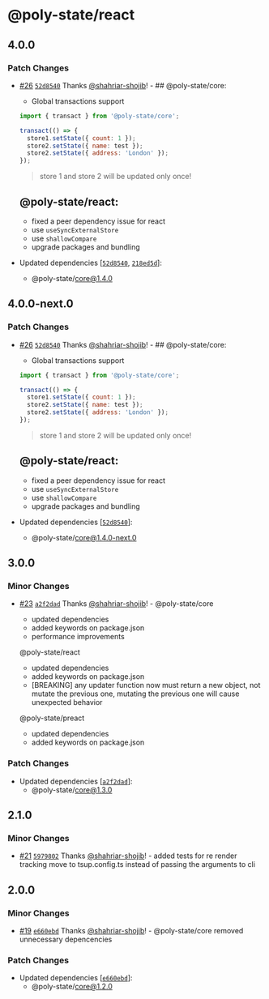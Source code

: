 # @poly-state/react

## 4.0.0

### Patch Changes

- [#26](https://github.com/poly-state/poly-state/pull/26) [`52d8540`](https://github.com/poly-state/poly-state/commit/52d8540d405b77d4ddb94d1daba396038c2de4c0) Thanks [@shahriar-shojib](https://github.com/shahriar-shojib)! - ## @poly-state/core:

  - Global transactions support

  ```js
  import { transact } from '@poly-state/core';

  transact(() => {
  	store1.setState({ count: 1 });
  	store2.setState({ name: test });
  	store2.setState({ address: 'London' });
  });
  ```

  > store 1 and store 2 will be updated only once!

  ## @poly-state/react:

  - fixed a peer dependency issue for react
  - use `useSyncExternalStore`
  - use `shallowCompare`
  - upgrade packages and bundling

- Updated dependencies [[`52d8540`](https://github.com/poly-state/poly-state/commit/52d8540d405b77d4ddb94d1daba396038c2de4c0), [`218ed5d`](https://github.com/poly-state/poly-state/commit/218ed5d0c2942b287bf4e2cf6b63b9bccfeb328c)]:
  - @poly-state/core@1.4.0

## 4.0.0-next.0

### Patch Changes

- [#26](https://github.com/poly-state/poly-state/pull/26) [`52d8540`](https://github.com/poly-state/poly-state/commit/52d8540d405b77d4ddb94d1daba396038c2de4c0) Thanks [@shahriar-shojib](https://github.com/shahriar-shojib)! - ## @poly-state/core:

  - Global transactions support

  ```js
  import { transact } from '@poly-state/core';

  transact(() => {
  	store1.setState({ count: 1 });
  	store2.setState({ name: test });
  	store2.setState({ address: 'London' });
  });
  ```

  > store 1 and store 2 will be updated only once!

  ## @poly-state/react:

  - fixed a peer dependency issue for react
  - use `useSyncExternalStore`
  - use `shallowCompare`
  - upgrade packages and bundling

- Updated dependencies [[`52d8540`](https://github.com/poly-state/poly-state/commit/52d8540d405b77d4ddb94d1daba396038c2de4c0)]:
  - @poly-state/core@1.4.0-next.0

## 3.0.0

### Minor Changes

- [#23](https://github.com/poly-state/poly-state/pull/23) [`a2f2dad`](https://github.com/poly-state/poly-state/commit/a2f2dad8dc8ba10e452502f60f5d5d36daaf3f99) Thanks [@shahriar-shojib](https://github.com/shahriar-shojib)! - @poly-state/core

  - updated dependencies
  - added keywords on package.json
  - performance improvements

  @poly-state/react

  - updated dependencies
  - added keywords on package.json
  - [BREAKING] any updater function now must return a new object, not mutate the previous one, mutating the previous one will cause unexpected behavior

  @poly-state/preact

  - updated dependencies
  - added keywords on package.json

### Patch Changes

- Updated dependencies [[`a2f2dad`](https://github.com/poly-state/poly-state/commit/a2f2dad8dc8ba10e452502f60f5d5d36daaf3f99)]:
  - @poly-state/core@1.3.0

## 2.1.0

### Minor Changes

- [#21](https://github.com/poly-state/poly-state/pull/21) [`5979802`](https://github.com/poly-state/poly-state/commit/597980215fffb8018aa251f54f9046f6b40c1d5e) Thanks [@shahriar-shojib](https://github.com/shahriar-shojib)! - added tests for re render tracking
  move to tsup.config.ts instead of passing the arguments to cli

## 2.0.0

### Minor Changes

- [#19](https://github.com/poly-state/poly-state/pull/19) [`e660ebd`](https://github.com/poly-state/poly-state/commit/e660ebd2ba07ed41ffed6b02156180daffcbb336) Thanks [@shahriar-shojib](https://github.com/shahriar-shojib)! - @poly-state/core removed unnecessary depencencies

### Patch Changes

- Updated dependencies [[`e660ebd`](https://github.com/poly-state/poly-state/commit/e660ebd2ba07ed41ffed6b02156180daffcbb336)]:
  - @poly-state/core@1.2.0
